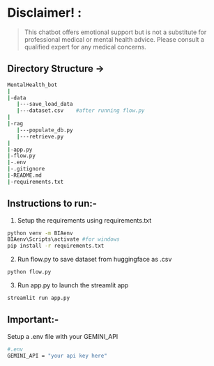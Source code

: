 # Disclaimer! :
> This chatbot offers emotional support but is not a substitute for professional medical or mental health advice. Please consult a qualified expert for any medical concerns.

## Directory Structure ->
```bash
MentalHealth_bot
|
|-data
   |---save_load_data
   |---dataset.csv    #after running flow.py
|
|-rag
   |---populate_db.py
   |---retrieve.py
|
|-app.py
|-flow.py
|-.env
|-.gitignore
|-README.md
|-requirements.txt
```

## Instructions to run:-
1. Setup the requirements using requirements.txt
```bash
python venv -m BIAenv
BIAenv\Scripts\activate #for windows
pip install -r requirements.txt
```
2. Run flow.py to save dataset from huggingface as .csv
```bash
python flow.py
```
3. Run app.py to launch the streamlit app
```bash
streamlit run app.py
```

## Important:-
Setup a .env file with your GEMINI_API
```bash
#.env
GEMINI_API = "your api key here"
```
